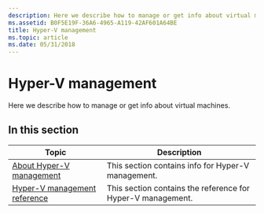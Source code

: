 ```yaml
---
description: Here we describe how to manage or get info about virtual machines.
ms.assetid: B0F5E19F-36A6-4965-A119-42AF601A64BE
title: Hyper-V management
ms.topic: article
ms.date: 05/31/2018
---
```


# Hyper-V management

Here we describe how to manage or get info about virtual machines.

## In this section



| Topic                                                                       | Description                                                            |
|-----------------------------------------------------------------------------|------------------------------------------------------------------------|
| [About Hyper-V management](about-hyper-v-management.md)<br/>         | This section contains info for Hyper-V management.<br/>          |
| [Hyper-V management reference](hyper-v-management-reference.md)<br/> | This section contains the reference for Hyper-V management.<br/> |



 

 

 




